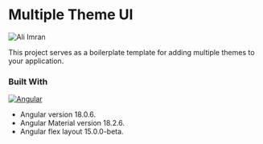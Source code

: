 # Multiple Theme UI
 ![Ali Imran]
 <p>This project serves as a boilerplate template for adding multiple themes to your application.</p>
 
### Built With
 [![Angular][Angular.io]][Angular-url]
 <br />
* Angular version 18.0.6. 
* Angular Material version 18.2.6.
* Angular flex layout 15.0.0-beta.



<!-- MARKDOWN LINKS & IMAGES -->
[Angular.io]: https://img.shields.io/badge/Angular-DD0031?style=for-the-badge&logo=angular&logoColor=white
[Angular-url]: https://angular.io/
[Angular-material]: https://material.angular.io/
[Ali Imran]:https://img.shields.io/badge/ali%20imran-inspire%20to%20live-blue
